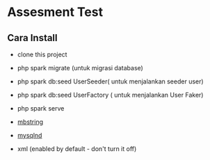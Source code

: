 # Assesment Test

## Cara Install

- clone this project
- php spark migrate (untuk migrasi database)
- php spark db:seed UserSeeder( untuk menjalankan seeder user)
- php spark db:seed UserFactory ( untuk menjalankan User Faker)
- php spark serve

- [mbstring](http://php.net/manual/en/mbstring.installation.php)
- [mysqlnd](http://php.net/manual/en/mysqlnd.install.php)
- xml (enabled by default - don't turn it off)
